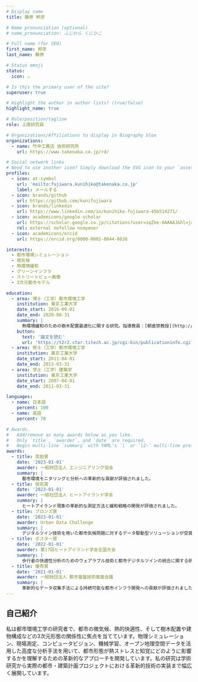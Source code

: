 ```yaml
---
# Display name
title: 藤原 邦彦

# Name pronunciation (optional)
# name_pronunciation: ふじわら くにひこ

# Full name (for SEO)
first_name: 邦彦
last_name: 藤原

# Status emoji
status:
  icon: ☕️

# Is this the primary user of the site?
superuser: true

# Highlight the author in author lists? (true/false)
highlight_name: true

# Role/position/tagline
role: 上席研究員

# Organizations/Affiliations to display in Biography blox
organizations:
  - name: 竹中工務店 技術研究所
    url: https://www.takenaka.co.jp/rd/

# Social network links
# Need to use another icon? Simply download the SVG icon to your `assets/media/icons/` folder.
profiles:
  - icon: at-symbol
    url: 'mailto:fujiwara.kunihiko@takenaka.co.jp'
    label: メールする
  - icon: brands/github
    url: https://github.com/kunifujiwara
  - icon: brands/linkedin
    url: https://www.linkedin.com/in/kunihiko-fujiwara-45b514271/
  - icon: academicons/google-scholar
    url: https://scholar.google.co.jp/citations?user=iqZke-8AAAAJ&hl=ja
    rel: external nofollow noopener
  - icon: academicons/orcid
    url: https://orcid.org/0000-0002-8044-8838

interests:
  - 都市環境シミュレーション
  - 微気候
  - 熱環境緩和
  - グリーンインフラ
  - ストリートビュー画像
  - 3次元都市モデル

education:
  - area: 博士（工学）都市環境工学
    institution: 東京工業大学
    date_start: 2016-09-01
    date_end: 2020-08-31
    summary: |
      熱環境緩和のための樹木配置最適化に関する研究。指導教員：[朝倉崇教授](http://www.hy.depe.titech.ac.jp/)。 
    button:
      text: '論文を読む'
      url: 'https://t2r2.star.titech.ac.jp/cgi-bin/publicationinfo.cgi?q_publication_content_number=CTT100830981'
  - area: 修士（工学）都市環境工学
    institution: 東京工業大学
    date_start: 2011-04-01
    date_end: 2013-03-31
  - area: 学士（工学）建築学
    institution: 東京工業大学
    date_start: 2007-04-01
    date_end: 2011-03-31

languages:
  - name: 日本語
    percent: 100
  - name: 英語
    percent: 70

# Awards.
#   Add/remove as many awards below as you like.
#   Only `title`, `awarder`, and `date` are required.
#   Begin multi-line `summary` with YAML's `|` or `|2-` multi-line prefix and indent 2 spaces below.
awards:
  - title: 奨励賞
    date: '2023-01-01'
    awarder: 一般財団法人 エンジニアリング協会
    summary: |
      都市環境モニタリングと分析への革新的な貢献が評価されました。
  - title: 技術賞
    date: '2023-01-01'
    awarder: 一般社団法人 ヒートアイランド学会
    summary: |
      ヒートアイランド現象の革新的な測定方法と緩和戦略の開発が評価されました。
  - title: ブロンズ賞
    date: '2023-01-01'
    awarder: Urban Data Challenge
    summary: |
      デジタルツイン技術を用いた都市気候問題に対するデータ駆動型ソリューションが受賞しました。
  - title: ポスター賞
    date: '2022-01-01'
    awarder: 第17回ヒートアイランド学会全国大会
    summary: |
      歩行者の快適性分析のためのウェアラブル技術と都市デジタルツインの統合に関する研究が評価されました。
  - title: 優秀賞
    date: '2021-01-01'
    awarder: 一般財団法人 都市基盤技術推進会議
    summary: |
      革新的なデータ収集手法による持続可能な都市インフラ開発への貢献が評価されました。
---
```


## 自己紹介

私は都市環境工学の研究者で、都市の微気候、熱的快適性、そして樹木配置や建物構成などの3次元形態の関係性に焦点を当てています。物理シミュレーション、現場測定、コンピュータビジョン、機械学習、オープン地理空間データを活用した高度な分析手法を用いて、都市形態が熱ストレスと知覚にどのように影響するかを理解するための革新的なアプローチを開発しています。私の研究は学術研究から実際の都市・建築計画プロジェクトにおける革新的技術の実装まで幅広く展開しています。 